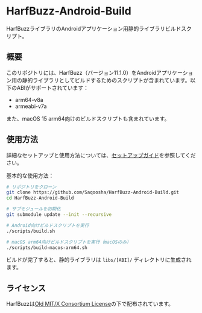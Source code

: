 # HarfBuzz-Android-Build

HarfBuzzライブラリのAndroidアプリケーション用静的ライブラリビルドスクリプト。

## 概要

このリポジトリには、HarfBuzz（バージョン11.1.0）をAndroidアプリケーション用の静的ライブラリとしてビルドするためのスクリプトが含まれています。以下のABIがサポートされています：

- arm64-v8a
- armeabi-v7a

また、macOS 15 arm64向けのビルドスクリプトも含まれています。

## 使用方法

詳細なセットアップと使用方法については、[セットアップガイド](docs/SETUP.md)を参照してください。

基本的な使用方法：

```bash
# リポジトリをクローン
git clone https://github.com/Saqoosha/HarfBuzz-Android-Build.git
cd HarfBuzz-Android-Build

# サブモジュールを初期化
git submodule update --init --recursive

# Android向けビルドスクリプトを実行
./scripts/build.sh

# macOS arm64向けビルドスクリプトを実行（macOSのみ）
./scripts/build-macos-arm64.sh
```

ビルドが完了すると、静的ライブラリは `libs/[ABI]/` ディレクトリに生成されます。

## ライセンス

HarfBuzzは[Old MIT/X Consortium License](https://github.com/harfbuzz/harfbuzz/blob/main/COPYING)の下で配布されています。
